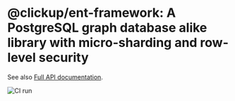 # @clickup/ent-framework: A PostgreSQL graph database alike library with micro-sharding and row-level security

See also [Full API documentation](https://github.com/clickup/ent-framework/blob/master/docs/modules.md).

![CI run](https://github.com/clickup/ent-framework/actions/workflows/ci.yml/badge.svg?branch=main)
